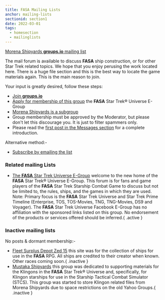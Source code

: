 ```yaml
---
title: FASA Mailing Lists
anchor: mailing-lists
sectionid: section1
date: 2022-03-01
tags: 
  - homesection
  - mailinglists
---
```

[Morena Shipyards **groups.io** mailing list][morena]

The mail forum is available to discuss **FASA** ship construction, or for other Star Trek related topics. We hope that you enjoy perusing the work located here. There is a huge file section and this is the best way to locate the game materials again. This is the main reason to join.

Your input is greatly desired, follow these steps: 

- [Join **groups.io**](https://groups.io/register)
- [Apply for membership of this group][universe] the **FASA** Star Trek® Universe E-Group
- [Morena Shipyards is a subgroup][morena]
- Group membership must be approved by the Moderator, but please don't let this discourage you. It is just to filter spammers only. 
- Please read the [first post in the Messages section](https://thefasastartrekuniversee-group.groups.io/g/MorenaShipyards/message/1) for a complete introduction. 

Alternative method:-

- [Subscribe by emailing the list](mailto:MorenaShipyards+subscribe@TheFASAStarTrekUniverseE-group.groups.io) 

### Related mailing Lists

- [The **FASA** Star Trek Universe E-Group][universe] welcome to the new home of the **FASA** Star Trek® Universe E-Group. This forum is for fans and game players of the **FASA** Star Trek Starship Combat Game to discuss but not be limited to, the rules, ships, and the games in which they are used. Note: Primary focus is the **FASA** Star Trek Universe and Star Trek Prime Timeline (Enterprise, TOS, TOS-Movies, TNG, TNG-Movies, DS9 and Voyager). The **FASA** Star Trek Universe Facebook E-Group has no affiliation with the sponsored links listed on this group. No endorsement of the products or services offered should be inferred.{ .active }

### Inactive mailing lists

No posts & dormant membership:-

- [Fleet Surplus Depot Zed 15](https://thefasastartrekuniversee-group.groups.io/g/FleetSurplusDepotZed15) this site was for the collection of ships for use in the **FASA** RPG. All ships are credited to their creator when known. Other races coming soon.{ .inactive }
- [Mustaka Shipyards](https://thefasastartrekuniversee-group.groups.io/g/MustakaShipyards) this group was dedicated to supporting materials for the Klingons in the **FASA** Star Trek® Universe and, specifically, for Klingon starships for use in the Starship Tactical Combat Simulator (STCS). This group was started to store Klingon related files from Morena Shipyards due to space restrictions on the old Yahoo Groups.{ .inactive }

[morena]: https://thefasastartrekuniversee-group.groups.io/g/MorenaShipyards
[universe]: https://thefasastartrekuniversee-group.groups.io/g/main





